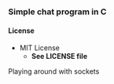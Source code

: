 ### Simple chat program in C

#### License
- MIT License
   - **See LICENSE file**

Playing around with sockets